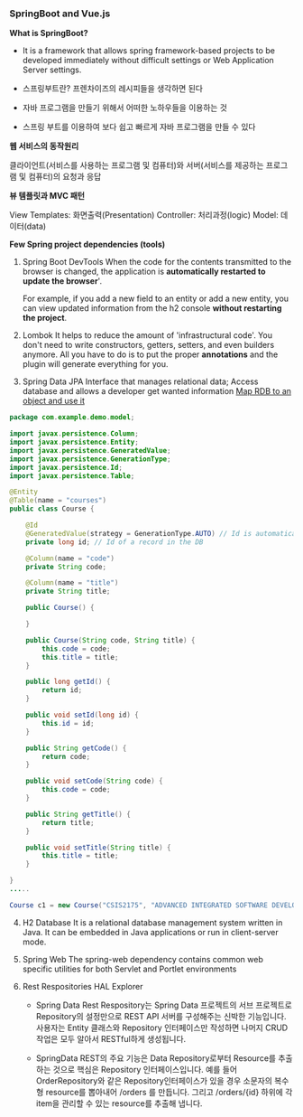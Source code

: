 ### SpringBoot and Vue.js

**What is SpringBoot?**

- It is a framework that allows spring framework-based projects to be developed immediately without difficult settings or Web Application Server settings.

- 스프링부트란? 프렌차이즈의 레시피들을 생각하면 된다
- 자바 프로그램을 만들기 위해서 어떠한 노하우들을 이용하는 것
- 스프링 부트를 이용하여 보다 쉽고 빠르게 자바 프로그램을 만들 수 있다

**웹 서비스의 동작원리**

클라이언트(서비스를 사용하는 프로그램 및 컴퓨터)와 서버(서비스를 제공하는 프로그램 및 컴퓨터)의 요청과 응답

**뷰 템플릿과 MVC 패턴**

View Templates: 화면출력(Presentation)
Controller: 처리과정(logic)
Model: 데이터(data)

**Few Spring project dependencies (tools)**

1. Spring Boot DevTools
   When the code for the contents transmitted to the browser is changed, the application is <b>automatically restarted to update the browser</b>'.

   For example, if you add a new field to an entity or add a new entity, you can view updated information from the h2 console <b>without restarting the project</b>.

2. Lombok
   It helps to reduce the amount of 'infrastructural code'. You don't need to write constructors, getters, setters, and even builders anymore. All you have to do is to put the proper <b>annotations</b> and the plugin will generate everything for you.

3. Spring Data JPA
   Interface that manages relational data; Access database and allows a developer get wanted information
   <u>Map RDB to an object and use it</u>

```Java
package com.example.demo.model;

import javax.persistence.Column;
import javax.persistence.Entity;
import javax.persistence.GeneratedValue;
import javax.persistence.GenerationType;
import javax.persistence.Id;
import javax.persistence.Table;

@Entity
@Table(name = "courses")
public class Course {

	@Id
	@GeneratedValue(strategy = GenerationType.AUTO) // Id is automatically generated
	private long id; // Id of a record in the DB

	@Column(name = "code")
	private String code;

	@Column(name = "title")
	private String title;

	public Course() {

	}

	public Course(String code, String title) {
		this.code = code;
		this.title = title;
	}

	public long getId() {
		return id;
	}

	public void setId(long id) {
		this.id = id;
	}

	public String getCode() {
		return code;
	}

	public void setCode(String code) {
		this.code = code;
	}

	public String getTitle() {
		return title;
	}

	public void setTitle(String title) {
		this.title = title;
	}

}
.....

Course c1 = new Course("CSIS2175", "ADVANCED INTEGRATED SOFTWARE DEVELOPMENT"
```

4. H2 Database
   It is a relational database management system written in Java. It can be embedded in Java applications or run in client-server mode.

5. Spring Web
   The spring-web dependency contains common web specific utilities for both Servlet and Portlet environments

6. Rest Respositories HAL Explorer

   - Spring Data Rest Respository는 Spring Data 프로젝트의 서브 프로젝트로 Repository의 설정만으로 REST API 서버를 구성해주는 신박한 기능입니다. 사용자는 Entity 클래스와 Repository 인터페이스만 작성하면 나머지 CRUD 작업은 모두 알아서 RESTful하게 생성됩니다.

   - SpringData REST의 주요 기능은 Data Repository로부터 Resource를 추출하는 것으로 핵심은 Repository 인터페이스입니다. 예를 들어 OrderRepository와 같은 Repository인터페이스가 있을 경우 소문자의 복수형 resource를 뽑아내어 /orders 를 만듭니다. 그리고 /orders/{id} 하위에 각 item을 관리할 수 있는 resource를 추출해 냅니다.

